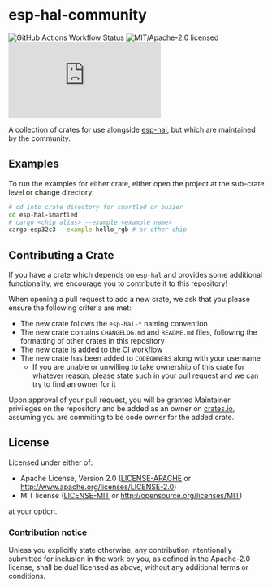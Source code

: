 # esp-hal-community

![GitHub Actions Workflow Status](https://img.shields.io/github/actions/workflow/status/esp-rs/esp-hal-community/ci.yml?labelColor=1C2C2E&label=CI&logo=github&style=flat-square)
![MIT/Apache-2.0 licensed](https://img.shields.io/badge/license-MIT%2FApache--2.0-blue?labelColor=1C2C2E&style=flat-square)
[![Matrix](https://img.shields.io/matrix/esp-rs:matrix.org?labelColor=1C2C2E&label=join%20matrix&color=BEC5C9&logo=matrix&style=flat-square)](https://matrix.to/#/#esp-rs:matrix.org)

A collection of crates for use alongside [esp-hal], but which are maintained by the community.

[esp-hal]: https://github.com/esp-rs/esp-hal/

## Examples

To run the examples for either crate, either open the project at the sub-crate level or change directory:

```bash
# cd into crate directory for smartled or buzzer
cd esp-hal-smartled
# cargo <chip alias> --example <example name>
cargo esp32c3 --example hello_rgb # or other chip
```

## Contributing a Crate

If you have a crate which depends on `esp-hal` and provides some additional functionality, we encourage you to contribute it to this repository!

When opening a pull request to add a new crate, we ask that you please ensure the following criteria are met:

- The new crate follows the `esp-hal-*` naming convention
- The new crate contains `CHANGELOG.md` and `README.md` files, following the formatting of other crates in this repository
- The new crate is added to the CI workflow
- The new crate has been added to `CODEOWNERS` along with your username
  - If you are unable or unwilling to take ownership of this crate for whatever reason, please state such in your pull request and we can try to find an owner for it

Upon approval of your pull request, you will be granted Maintainer privileges on the repository and be added as an owner on [crates.io], assuming you are commiting to be code owner for the added crate.

[crates.io]: https://crates.io

## License

Licensed under either of:

- Apache License, Version 2.0 ([LICENSE-APACHE](LICENSE-APACHE) or http://www.apache.org/licenses/LICENSE-2.0)
- MIT license ([LICENSE-MIT](LICENSE-MIT) or http://opensource.org/licenses/MIT)

at your option.

### Contribution notice

Unless you explicitly state otherwise, any contribution intentionally submitted for inclusion in
the work by you, as defined in the Apache-2.0 license, shall be dual licensed as above, without
any additional terms or conditions.
